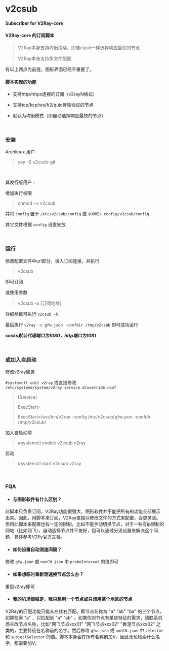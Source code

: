 # v2csub
#### Subscriber for V2Ray-core
#### V2Ray-core 的订阅脚本

> V2Ray本身支持均衡策略，即像clash一样选择响应最快的节点
> 
> V2Ray本身支持多文件配置

有以上两点为前提，图形界面已经不重要了。

#### 脚本实现的功能
* 支持http/https连接的订阅（v2rayN格式）
 
* 支持tcp/kcp/ws/h2/quic传输协议的节点
 
* 默认为均衡模式（即自动选择响应最快的节点）

<br/> 

### 安装

Archlinux 用户

> yay -S v2csub-git

<br/> 

其发行版用户：

增加执行权限

> chmod +x v2csub

并将 `config` 置于 `/etc/v2csub/config` 或 `$HOME/.config/v2csub/config`

其它文件根据 `config` 设置安放


<br/> 

### 运行

修改配置文件中url部分，填入订阅连接，并执行

> v2csub

即可订阅

或使用参数

> v2csub -u [订阅地址]

详细参数可执行 `v2csub -h`

最后执行 `v2ray -c gfw.json -confdir /tmp/v2csub` 即可成功运行


***socks默认代理端口为1080，http端口为1081***

<br/> 

### 或加入自启动 

修改v2ray服务 

`#systemctl edit v2ray`  或直接修改 `/etc/systemd/system/v2ray.service.d/override.conf`

> [Service]
> 
> ExecStart=
> 
> ExecStart=/usr/bin/v2ray -config /etc/v2csub/gfw.json -confdir /tmp/v2csub/

加入自启动项

> #systemctl enable v2csub v2ray

启动

> #systemctl start v2csub v2ray


<br/> 


### FQA

* #### 与图形软件有什么区别？

此脚本只负责订阅，V2Ray功能很强大，图形软件并不能把所有的功能全部展示出来。因此，用脚本来订阅，V2Ray直接以修改文件的方式来配置，会更灵活。但用此脚本来配置也有一定的限制，比如不能手动切换节点，对于一些有ip限制的网站（比如网飞），自动选择节点并不友好，但可以通过分流设置来解决这个问题，具体参考V2fly官方文档。
 
* #### 如何设置自动测速间隔？

修改 `gfw.json` 或 `nonCN.json` 中 `probeInterval` 的值即可

* #### 如果想临时重新测速换节点怎么办？

重启v2ray即可

* #### 我的机场很稳定，我只想用一个节点或只想用某个地区的节点

V2Ray的匹配功能只能从左往右匹配。即节点名称为 "a" "ab" "ba" 的三个节点，如果检索 "a" ，只匹配到 "a" "ab" 。如果你对节点有某些特征的需求，请联系机场主改节点名称，比如"网飞节点xxx01"  "网飞节点xxx02" "香港节点xxx02" 之类的，主要特征在名称前的名字。然后修改 `gfw.json` 或 `nonCN.json` 中 `selector` 和 `subjectSelector` 的值。脚本本身会在所有名称前加V，因此无论检索什么名字，都需要加V。
